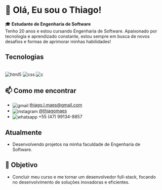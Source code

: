 # 👋 Olá, Eu sou o Thiago! 

🎓 **Estudante de Engenharia de Software**  
Tenho 20 anos e estou cursando Engenharia de Software. Apaixonado por tecnologia e aprendizado constante, estou sempre em busca de novos desafios e formas de aprimorar minhas habilidades!

## Tecnologias
<div style="display: inline_block"><br/>
  <img align="center" alt="html5" src="https://img.shields.io/badge/HTML5-E34F26?style=for-the-badge&logo=html5&logoColor=white">
  <img align="center" alt="css" src="https://img.shields.io/badge/CSS3-1572B6?style=for-the-badge&logo=css3&logoColor=white">
  <img align="center" alt="c" src="https://img.shields.io/badge/C-00599C?style=for-the-badge&logo=c&logoColor=white">


## 📫 Como me encontrar

- <img align="center" alt="gmail" src="https://img.shields.io/badge/Gmail-D14836?style=for-the-badge&logo=gmail&logoColor=white"> thiago.l.maes@gmail.com
- <img align="center" alt="instagram" src="https://img.shields.io/badge/Instagram-E4405F?style=for-the-badge&logo=instagram&logoColor=white"> [@thiagomaes](https://www.instagram.com/thiagomaes)
- <img align="center" alt="whatsapp" src="https://img.shields.io/badge/WhatsApp-25D366?style=for-the-badge&logo=whatsapp&logoColor=white"> +55 (47) 99134-8857

## Atualmente

- Desenvolvendo projetos na minha faculdade de Engenharia de Software.

## 🎯 Objetivo

- Concluir meu curso e me tornar um desenvolvedor full-stack, focando no desenvolvimento de soluções inovadoras e eficientes.



